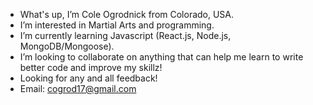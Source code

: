 - What's up, I’m Cole Ogrodnick from Colorado, USA.
-  I’m interested in Martial Arts and programming.
-  I’m currently learning Javascript (React.js, Node.js, MongoDB/Mongoose).
-  I’m looking to collaborate on anything that can help me learn to write better code and improve my skillz!
-  Looking for any and all feedback! 
-  Email:  cogrod17@gmail.com

<!---
cogrod17/cogrod17 is a ✨ special ✨ repository because its `README.md` (this file) appears on your GitHub profile.
You can click the Preview link to take a look at your changes.
--->
